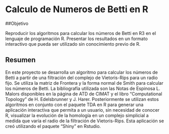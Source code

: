 ﻿# Calculo de Numeros de Betti en R

##Objetivo

Reproducir los algoritmos para calcular los números de Betti en R3 en el lenguaje de programación R.
Presentar los resultados en un formato interactivo que pueda ser utilizado sin conocimiento previo de R.

## Resumen

En este proyecto se desarrolla un algoritmo para calcular los números de Betti a partir de una filtración
del complejo de Vietoris-Rips para un radio fijo. Se utiliza la matriz de Frontera y la forma normal de
Smith para calcular los números de Betti. La bibliografía utilizada son las Notas de Espinosa L. Malors
disponibles en la página de ATD de CIMAT y el libro “Computational Topology” de H. Edelsbrunner y
J. Harer. Posteriormente se utilizan estos algoritmos en conjunto con el paquete TDA en R para generar
una aplicación interactiva que permita a un usuario, sin necesidad de conocer R, visualizar la evolución de
la homología en un complejo simplicial a medida que varía el radio de la filtración de Vietoris-Rips. Esta
aplicación se creó utilizando el paquete “Shiny” en Rstudio.
